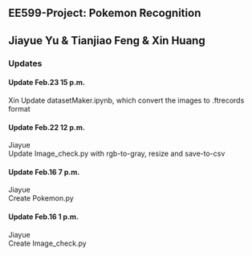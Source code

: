## EE599-Project: Pokemon Recognition
Jiayue Yu & Tianjiao Feng & Xin Huang  
---  
### Updates
#### Update Feb.23 15 p.m.
Xin
Update datasetMaker.ipynb, which convert the images to .ftrecords format

#### Update Feb.22 12 p.m.
Jiayue  
Update Image_check.py with rgb-to-gray, resize and save-to-csv

#### Update Feb.16 7 p.m.
Jiayue  
Create Pokemon.py

#### Update Feb.16 1 p.m.
Jiayue  
Create Image_check.py
